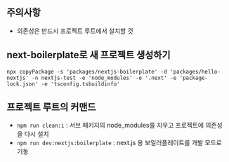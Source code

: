 ## 주의사항
- 의존성은 반드시 프로젝트 루트에서 설치할 것


## next-boilerplate로 새 프로젝트 생성하기
```shell
npx copyPackage -s 'packages/nextjs-boilerplate' -d 'packages/hello-nextjs' -n nextjs-test -e 'node_modules' -e '.next' -e 'package-lock.json' -e 'tsconfig.tsbuildinfo'
```

## 프로젝트 루트의 커맨드
- `npm run clean:i` : 서브 패키지의 node_modules를 지우고 프로젝트에 의존성을 다시 설치
- `npm run dev:nextjs:boilerplate` : next.js 용 보일러플레이트를 개발 모드로 기동
